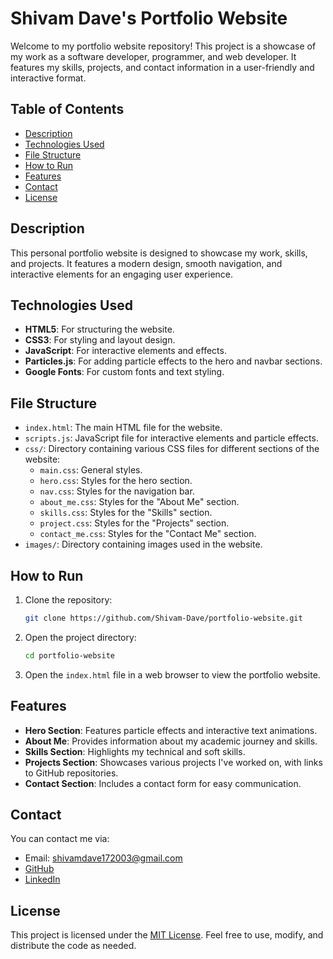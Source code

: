 # Shivam Dave's Portfolio Website

Welcome to my portfolio website repository! This project is a showcase of my work as a software developer, programmer, and web developer. It features my skills, projects, and contact information in a user-friendly and interactive format.

## Table of Contents

- [Description](#description)
- [Technologies Used](#technologies-used)
- [File Structure](#file-structure)
- [How to Run](#how-to-run)
- [Features](#features)
- [Contact](#contact)
- [License](#license)

## Description

This personal portfolio website is designed to showcase my work, skills, and projects. It features a modern design, smooth navigation, and interactive elements for an engaging user experience.

## Technologies Used

- **HTML5**: For structuring the website.
- **CSS3**: For styling and layout design.
- **JavaScript**: For interactive elements and effects.
- **Particles.js**: For adding particle effects to the hero and navbar sections.
- **Google Fonts**: For custom fonts and text styling.

## File Structure

- `index.html`: The main HTML file for the website.
- `scripts.js`: JavaScript file for interactive elements and particle effects.
- `css/`: Directory containing various CSS files for different sections of the website:
    - `main.css`: General styles.
    - `hero.css`: Styles for the hero section.
    - `nav.css`: Styles for the navigation bar.
    - `about_me.css`: Styles for the "About Me" section.
    - `skills.css`: Styles for the "Skills" section.
    - `project.css`: Styles for the "Projects" section.
    - `contact_me.css`: Styles for the "Contact Me" section.
- `images/`: Directory containing images used in the website.

## How to Run

1. Clone the repository:

    ```bash
    git clone https://github.com/Shivam-Dave/portfolio-website.git
    ```

2. Open the project directory:

    ```bash
    cd portfolio-website
    ```

3. Open the `index.html` file in a web browser to view the portfolio website.

## Features

- **Hero Section**: Features particle effects and interactive text animations.
- **About Me**: Provides information about my academic journey and skills.
- **Skills Section**: Highlights my technical and soft skills.
- **Projects Section**: Showcases various projects I've worked on, with links to GitHub repositories.
- **Contact Section**: Includes a contact form for easy communication.

## Contact

You can contact me via:
- Email: [shivamdave172003@gmail.com](mailto:shivamdave172003@gmail.com)
- [GitHub](https://github.com/Shivam-Dave)
- [LinkedIn](https://www.linkedin.com/in/shivamnitindave/)

## License

This project is licensed under the [MIT License](LICENSE). Feel free to use, modify, and distribute the code as needed.
